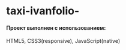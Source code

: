 # taxi-ivanfolio-
<h4>Проект выполнен с использованием:</h4>
<p>HTML5, CSS3(responsive), JavaScript(native)</p>
